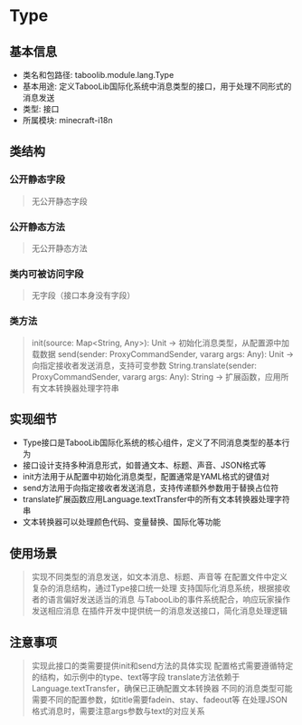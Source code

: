 # Type
## 基本信息
- 类名和包路径: taboolib.module.lang.Type
- 基本用途: 定义TabooLib国际化系统中消息类型的接口，用于处理不同形式的消息发送
- 类型: 接口
- 所属模块: minecraft-i18n

## 类结构
### 公开静态字段
> 无公开静态字段

### 公开静态方法
> 无公开静态方法

### 类内可被访问字段
> 无字段（接口本身没有字段）

### 类方法
> init(source: Map<String, Any>): Unit -> 初始化消息类型，从配置源中加载数据
> send(sender: ProxyCommandSender, vararg args: Any): Unit -> 向指定接收者发送消息，支持可变参数
> String.translate(sender: ProxyCommandSender, vararg args: Any): String -> 扩展函数，应用所有文本转换器处理字符串

## 实现细节
- Type接口是TabooLib国际化系统的核心组件，定义了不同消息类型的基本行为
- 接口设计支持多种消息形式，如普通文本、标题、声音、JSON格式等
- init方法用于从配置中初始化消息类型，配置通常是YAML格式的键值对
- send方法用于向指定接收者发送消息，支持传递额外参数用于替换占位符
- translate扩展函数应用Language.textTransfer中的所有文本转换器处理字符串
- 文本转换器可以处理颜色代码、变量替换、国际化等功能

## 使用场景
> 实现不同类型的消息发送，如文本消息、标题、声音等
> 在配置文件中定义复杂的消息结构，通过Type接口统一处理
> 支持国际化消息系统，根据接收者的语言偏好发送适当的消息
> 与TabooLib的事件系统配合，响应玩家操作发送相应消息
> 在插件开发中提供统一的消息发送接口，简化消息处理逻辑

## 注意事项
> 实现此接口的类需要提供init和send方法的具体实现
> 配置格式需要遵循特定的结构，如示例中的type、text等字段
> translate方法依赖于Language.textTransfer，确保已正确配置文本转换器
> 不同的消息类型可能需要不同的配置参数，如title需要fadein、stay、fadeout等
> 在处理JSON格式消息时，需要注意args参数与text的对应关系

